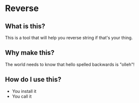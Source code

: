 # Reverse 

## What is this?

This is a tool that will help you reverse string if that's your thing.

## Why make this?

The world needs to know that hello spelled backwards is "olleh"! 

## How do I use this?

- You install it
- You call it